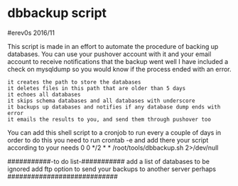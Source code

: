 # dbbackup script
#erev0s 2016/11

This script is made in an effort to automate the procedure of backing up databases.
You can use your pushover account with it and your email account to receive notifications that the backup went well
I have included a check on mysqldump so you would know if the process ended with an error.


    it creates the path to store the databases
    it deletes files in this path that are older than 5 days
    it echoes all databases
    it skips schema databases and all databases with underscore
    it backups up databases and notifies if any database dump ends with error
    it emails the results to you, and send them through pushover too



You can add this shell script to a cronjob to run every a couple of days
in order to do this you need to run
crontab -e
and add there your script according to your needs
0 0 */2 * * /root/tools/dbbackup.sh 2>/dev/null



###########-to do list-###########
add a list of databases to be ignored
add ftp option to send your backups to another server perhaps
############################
